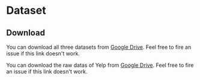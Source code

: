 # Dataset

## Download
You can download all three datasets from [Google Drive](https://drive.google.com/drive/folders/1s6LGibPnal6gMld5t63aK4J7hnVkNeDs?usp=sharing). 
Feel free to fire an issue if this link doesn't work.

You can download the raw datas of Yelp from [Google Drive](https://drive.google.com/drive/folders/1ZvxETpLguIShLkcohxifaS5DXaEQoTNF?usp=drive_link).
Feel free to fire an issue if this link doesn't work.

